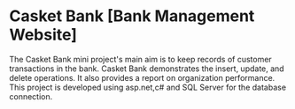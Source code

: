 # Casket Bank [Bank Management Website]

The Casket Bank mini project's main aim is to keep records of customer transactions in the bank. Casket Bank demonstrates the insert, update, and delete operations. It also provides a report on organization performance. This project is developed using asp.net,c# and SQL Server for the database connection.
